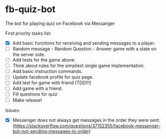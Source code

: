 # fb-quiz-bot
The bot for playing quiz on Facebook via Messanger

First priority tasks list: 

- [x] Add basic functions for receiving and sending messages to a player.
- [ ] Random message - Random Question - Answer game with a state on the server side.
- [ ] Add tests for the game above. 
- [ ] Think about rules for the simpliest single game implementation.
- [ ] Add basic instruction commands.
- [ ] Update facebook profile for quiz page.
- [ ] Add test for game with friend (TDD!!!)
- [ ] Add game with a friend.
- [ ] Fill questions for quiz
- [ ] Make release!

Issues:
- [x] Messenger does not always get messages in the order they were sent. 
        (https://stackoverflow.com/questions/37152355/facebook-messenger-bot-not-sending-messages-in-order) 

